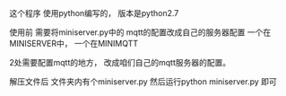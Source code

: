 这个程序 使用python编写的， 版本是python2.7

使用前 需要将miniserver.py中的 mqtt的配置改成自己的服务器配置
一个在MINISERVER中， 一个在MINIMQTT

2处需要配置mqtt的地方， 改成咱们自己的mqtt服务器的配置。

解压文件后 文件夹内有个miniserver.py
然后运行python miniserver.py 即可